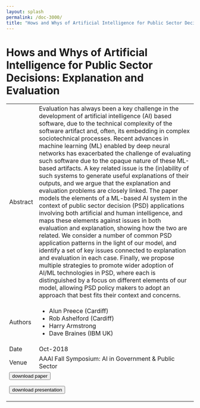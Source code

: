 ```yaml
---
layout: splash
permalink: /doc-3000/
title: "Hows and Whys of Artificial Intelligence for Public Sector Decisions: Explanation and Evaluation"
---
```


# Hows and Whys of Artificial Intelligence for Public Sector Decisions: Explanation and Evaluation

<table>
    <tbody>
    <tr>
        <td>Abstract</td>
        <td>Evaluation has always been a key challenge in the development of artificial intelligence (AI) based software, due to the technical complexity of the software artifact and, often, its embedding in complex sociotechnical processes. Recent advances in machine learning (ML) enabled by deep neural networks has exacerbated the challenge of evaluating such software due to the opaque nature of these ML-based artifacts. A key related issue is the (in)ability of such systems to generate useful explanations of their outputs, and we argue that the explanation and evaluation problems are closely linked. The paper models the elements of a ML-based AI system in the context of public sector decision (PSD) applications involving both artificial and human intelligence, and maps these elements against issues in both evaluation and explanation, showing how the two are related. We consider a number of common PSD application patterns in the light of our model, and identify a set of key issues connected to explanation and evaluation in each case. Finally, we propose multiple strategies to promote wider adoption of AI/ML technologies in PSD, where each is distinguished by a focus on different elements of our model, allowing PSD policy makers to adopt an approach that best fits their context and concerns.</td>
    </tr>
    <tr>
        <td>Authors</td>
        <td>
            <ul>
                <li>Alun Preece (Cardiff)</li>
                <li>Rob Ashelford (Cardiff)</li>
                <li>Harry Armstrong</li>
                <li>Dave Braines (IBM UK)</li>
            </ul>
        </td>
    </tr>
    <tr>
        <td>Date</td>
        <td>Oct-2018</td>
    </tr>
    <tr>
        <td>Venue</td>
        <td>AAAI Fall Symposium: AI in Government & Public Sector</td>
    </tr>
        <tr>
            <td colspan="2">
                <form method="get" action="https://dais-ita.org/sites/default/files/2484.pdf">
                    <button type="submit">download paper</button>
                </form>
                <form method="get" action="https://dais-ita.org/sites/default/files/2484-slides.pdf">
                    <button type="submit">download presentation</button>
                </form>
            </td>
        </tr>
    </tbody>
</table>
